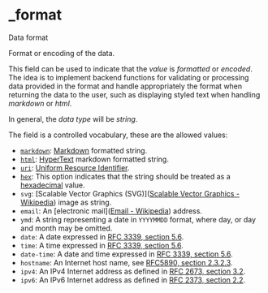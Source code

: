# _format

Data format

Format or encoding of the data.

This field can be used to indicate that the *value* is *formatted* or *encoded*. The idea is to implement backend functions for validating or processing data provided in the format and handle appropriately the format when returning the data to the user, such as displaying styled text when handling *markdown* or *html*.

In general, the *data type* will be *string*.

The field is a controlled vocabulary, these are the allowed values:

- [`markdown`](/enum/data/formats/markdown): [Markdown](https://en.wikipedia.org/wiki/Markdown) formatted string.
- [`html`](/enum/data/formats/html): [HyperText](https://en.wikipedia.org/wiki/HTML) markdown formatted string.
- [`uri`](/enum/data/formats/uri): [Uniform Resource Identifier](https://en.wikipedia.org/wiki/Uniform_Resource_Identifier).
- [`hex`](/enum/data/formats/hex): This option indicates that the string should be treated as a [hexadecimal](https://en.wikipedia.org/wiki/Hexadecimal) value.
- `svg`: [Scalable Vector Graphics (SVG)]([Scalable Vector Graphics - Wikipedia](https://en.wikipedia.org/wiki/Scalable_Vector_Graphics)) image as string.
- `email`: An [electronic mail]([Email - Wikipedia](https://en.wikipedia.org/wiki/Email)) address.
- `ymd`: A string representing a date in `YYYYMMDD` format, where day, or day and month may be omitted.
- `date`: A date expressed in [RFC 3339, section 5.6](https://datatracker.ietf.org/doc/html/rfc3339#section-5.6).
- `time`: A time expressed in [RFC 3339, section 5.6](https://datatracker.ietf.org/doc/html/rfc3339#section-5.6).
- `date-time`: A date and time expressed in [RFC 3339, section 5.6](https://datatracker.ietf.org/doc/html/rfc3339#section-5.6).
- `hostname`: An Internet host name, see [RFC5890, section 2.3.2.3](https://datatracker.ietf.org/doc/html/rfc1123#section-2.1).
- `ipv4`: An IPv4 Internet address as defined in [RFC 2673, section 3.2](https://tools.ietf.org/html/rfc2673#section-3.2).
- `ipv6`: An IPv6 Internet address as defined in [RFC 2373, section 2.2](http://tools.ietf.org/html/rfc2373#section-2.2).